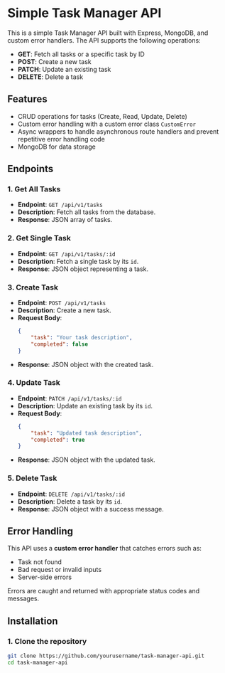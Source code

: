 # Simple Task Manager API

This is a simple Task Manager API built with Express, MongoDB, and custom error handlers. The API supports the following operations:

- **GET**: Fetch all tasks or a specific task by ID
- **POST**: Create a new task
- **PATCH**: Update an existing task
- **DELETE**: Delete a task

## Features

- CRUD operations for tasks (Create, Read, Update, Delete)
- Custom error handling with a custom error class `CustomError`
- Async wrappers to handle asynchronous route handlers and prevent repetitive error handling code
- MongoDB for data storage

## Endpoints

### 1. **Get All Tasks**
- **Endpoint**: `GET /api/v1/tasks`
- **Description**: Fetch all tasks from the database.
- **Response**: JSON array of tasks.

### 2. **Get Single Task**
- **Endpoint**: `GET /api/v1/tasks/:id`
- **Description**: Fetch a single task by its `id`.
- **Response**: JSON object representing a task.

### 3. **Create Task**
- **Endpoint**: `POST /api/v1/tasks`
- **Description**: Create a new task.
- **Request Body**:
    ```json
    {
        "task": "Your task description",
        "completed": false
    }
    ```
- **Response**: JSON object with the created task.

### 4. **Update Task**
- **Endpoint**: `PATCH /api/v1/tasks/:id`
- **Description**: Update an existing task by its `id`.
- **Request Body**:
    ```json
    {
        "task": "Updated task description",
        "completed": true
    }
    ```
- **Response**: JSON object with the updated task.

### 5. **Delete Task**
- **Endpoint**: `DELETE /api/v1/tasks/:id`
- **Description**: Delete a task by its `id`.
- **Response**: JSON object with a success message.

## Error Handling

This API uses a **custom error handler** that catches errors such as:

- Task not found
- Bad request or invalid inputs
- Server-side errors

Errors are caught and returned with appropriate status codes and messages.

## Installation

### 1. Clone the repository
```bash
git clone https://github.com/yourusername/task-manager-api.git
cd task-manager-api
